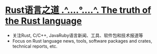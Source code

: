 # [Rust语言之道 .^....°....^. The truth of the Rust language](http://cnruby.github.io/) 
- 关注Rust, C/C++, JavaRuby语言新闻、工具、软件包和技术报道等
- Focus on Rust language news, tools, software packages and crates, technical reports, etc.

